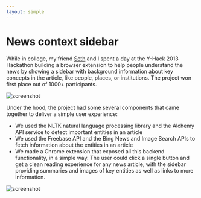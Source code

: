 ```yaml
---
layout: simple
---
```


# News context sidebar

While in college, my friend [Seth](https://seththompson.org/) and I spent a day at the Y-Hack 2013 Hackathon
building a browser extension to help people understand the news by
showing a sidebar with background information about key concepts in the article,
like people, places, or institutions. The project won first place out of
1000+ participants.

![screenshot](project_images/news-context/news-context-phillipines.png)

Under the hood, the project had some several components that came together to
deliver a simple user experience:

* We used the NLTK natural language processing library and the Alchemy API
  service to detect important entities in an article
* We used the Freebase API and the Bing News and Image Search APIs to
  fetch information about the entities in an article
* We made a Chrome extension that exposed all this backend functionality,
  in a simple way. The user could click a single button and get a clean
  reading experience for any news article, with the sidebar providing
  summaries and images of key entities as well as links to more information.

![screenshot](project_images/news-context/news-context-full.png)


